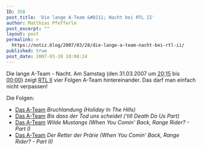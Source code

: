 ```yaml
---
ID: 358
post_title: 'Die lange A-Team &#8211; Nacht bei RTL II'
author: Matthias Pfefferle
post_excerpt: ""
layout: post
permalink: >
  https://notiz.blog/2007/03/28/die-lange-a-team-nacht-bei-rtl-ii/
published: true
post_date: 2007-03-28 18:08:24
---
```

<!-- wp:paragraph -->
<p>Die lange A-Team - Nacht. Am Samstag (den 31.03.2007 um <abbr title="2007-03-31T20:15:00">20:15</abbr> bis <abbr title="2007-03-31T00:00:00">00:00</abbr>) zeigt <a href="http://www.rtl2.de/518.html">RTL II</a> vier Folgen A-Team hintereinander. Das darf man einfach nicht verpassen!</p>
<!-- /wp:paragraph -->

<!-- wp:paragraph -->
<p>Die Folgen:</p>
<!-- /wp:paragraph -->

<!-- wp:list -->
<ul>
	<li><a href="http://www.tvinfo.de/exe.php3?target=popup&amp;sidnr=45188454">Das A-Team</a> <em>Bruchlandung (Holiday In The Hills)</em></li>
	<li><a href="http://www.tvinfo.de/exe.php3?target=popup&amp;sidnr=45188456">Das A-Team</a> <em>Bis dass der Tod uns scheidet ('till Death Do Us Part)</em></li>
	<li><a href="http://www.tvinfo.de/exe.php3?target=popup&amp;sidnr=45188458">Das A-Team</a> <em>Wilde Mustangs (When You Comin' Back, Range Rider? - Part I)</em></li>
	<li><a href="http://www.tvinfo.de/exe.php3?target=popup&amp;sidnr=45188460">Das A-Team</a> <em>Der Retter der Prärie (When You Comin' Back, Range Rider? - Part II)</em></li>
</ul>
<!-- /wp:list -->